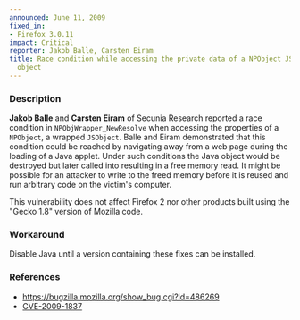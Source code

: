 ```yaml
---
announced: June 11, 2009
fixed_in:
- Firefox 3.0.11
impact: Critical
reporter: Jakob Balle, Carsten Eiram
title: Race condition while accessing the private data of a NPObject JS wrapper class
  object
---
```


<h3>Description</h3>

<p><strong>Jakob Balle</strong> and <strong>Carsten Eiram</strong> of
Secunia Research reported a race condition
in <code>NPObjWrapper_NewResolve</code> when accessing the properties
of a <code>NPObject</code>, a wrapped <code>JSObject</code>.  Balle
and Eiram demonstrated that this condition could be reached by
navigating away from a web page during the loading of a Java applet.
Under such conditions the Java object would be destroyed but later
called into resulting in a free memory read. It might be possible
for an attacker to write to the freed memory before it is reused and run
arbitrary code on the victim's computer.</p>

<p class="note">This vulnerability does not affect Firefox 2 nor other
products built using the "Gecko 1.8" version of Mozilla code.</p>

<h3>Workaround</h3>

<p>Disable Java until a version containing these fixes can be
installed.</p>

<h3>References</h3>

<ul>
  <li><a href="https://bugzilla.mozilla.org/show_bug.cgi?id=486269">https://bugzilla.mozilla.org/show_bug.cgi?id=486269</a></li>
  <li><a class="ex-ref" href="http://cve.mitre.org/cgi-bin/cvename.cgi?name=CVE-2009-1837">CVE-2009-1837</a></li>
</ul>



